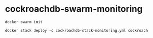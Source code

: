# cockroachdb-swarm-monitoring

```
docker swarm init
```

```docker stack deploy -c cockroachdb-stack-monitoring.yml cockroach```
